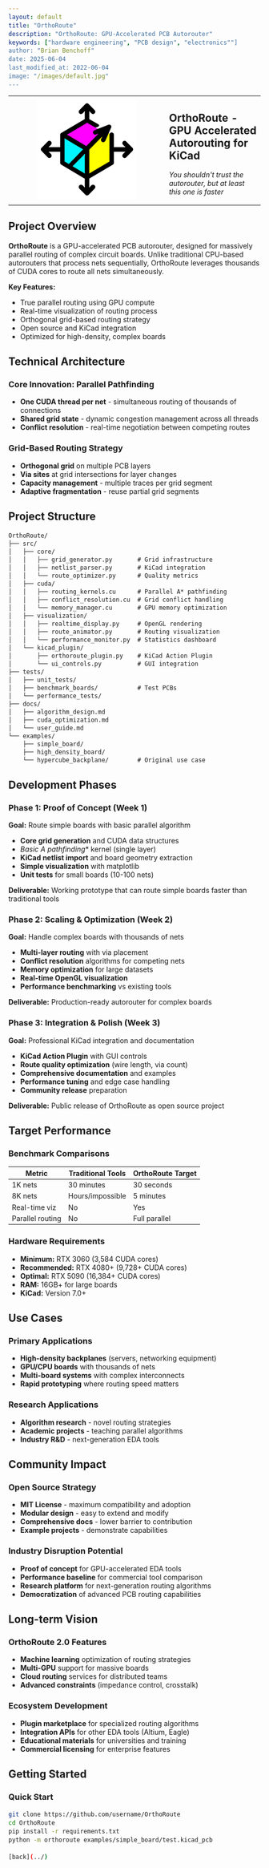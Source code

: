 ```yaml
---
layout: default
title: "OrthoRoute"
description: "OrthoRoute: GPU-Accelerated PCB Autorouter"
keywords: ["hardware engineering", "PCB design", "electronics""]
author: "Brian Benchoff"
date: 2025-06-04
last_modified_at: 2022-06-04
image: "/images/default.jpg"
---
```



<table width="100%">
  <tr>
    <td align="center" width="300">
      <img src="/images/icon200.png" alt="OrthoRoute Logo" width="200" />
    </td>
    <td align="left">
      <h2>OrthoRoute - GPU Accelerated Autorouting for KiCad</h2>
      <p><em>You shouldn't trust the autorouter, but at least this one is faster</em></p>
    </td>
  </tr>
</table>

## Project Overview

**OrthoRoute** is a GPU-accelerated PCB autorouter, designed for massively parallel routing of complex circuit boards. Unlike traditional CPU-based autorouters that process nets sequentially, OrthoRoute leverages thousands of CUDA cores to route all nets simultaneously.

**Key Features:**
- True parallel routing using GPU compute
- Real-time visualization of routing process
- Orthogonal grid-based routing strategy
- Open source and KiCad integration
- Optimized for high-density, complex boards

## Technical Architecture

### Core Innovation: Parallel Pathfinding
- **One CUDA thread per net** - simultaneous routing of thousands of connections
- **Shared grid state** - dynamic congestion management across all threads
- **Conflict resolution** - real-time negotiation between competing routes

### Grid-Based Routing Strategy
- **Orthogonal grid** on multiple PCB layers
- **Via sites** at grid intersections for layer changes
- **Capacity management** - multiple traces per grid segment
- **Adaptive fragmentation** - reuse partial grid segments

## Project Structure

```plaintext
OrthoRoute/
├── src/
│   ├── core/
│   │   ├── grid_generator.py       # Grid infrastructure
│   │   ├── netlist_parser.py       # KiCad integration
│   │   └── route_optimizer.py      # Quality metrics
│   ├── cuda/
│   │   ├── routing_kernels.cu      # Parallel A* pathfinding
│   │   ├── conflict_resolution.cu  # Grid conflict handling
│   │   └── memory_manager.cu       # GPU memory optimization
│   ├── visualization/
│   │   ├── realtime_display.py     # OpenGL rendering
│   │   ├── route_animator.py       # Routing visualization
│   │   └── performance_monitor.py  # Statistics dashboard
│   └── kicad_plugin/
│       ├── orthoroute_plugin.py    # KiCad Action Plugin
│       └── ui_controls.py          # GUI integration
├── tests/
│   ├── unit_tests/
│   ├── benchmark_boards/           # Test PCBs
│   └── performance_tests/
├── docs/
│   ├── algorithm_design.md
│   ├── cuda_optimization.md
│   └── user_guide.md
└── examples/
    ├── simple_board/
    ├── high_density_board/
    └── hypercube_backplane/        # Original use case
```

## Development Phases

### Phase 1: Proof of Concept (Week 1)
**Goal:** Route simple boards with basic parallel algorithm

- **Core grid generation** and CUDA data structures
- **Basic A* pathfinding** kernel (single layer)
- **KiCad netlist import** and board geometry extraction  
- **Simple visualization** with matplotlib
- **Unit tests** for small boards (10-100 nets)

**Deliverable:** Working prototype that can route simple boards faster than traditional tools

### Phase 2: Scaling & Optimization (Week 2)  
**Goal:** Handle complex boards with thousands of nets

- **Multi-layer routing** with via placement
- **Conflict resolution** algorithms for competing nets
- **Memory optimization** for large datasets
- **Real-time OpenGL visualization** 
- **Performance benchmarking** vs existing tools

**Deliverable:** Production-ready autorouter for complex boards

### Phase 3: Integration & Polish (Week 3)
**Goal:** Professional KiCad integration and documentation

- **KiCad Action Plugin** with GUI controls
- **Route quality optimization** (wire length, via count)
- **Comprehensive documentation** and examples
- **Performance tuning** and edge case handling
- **Community release** preparation

**Deliverable:** Public release of OrthoRoute as open source project

## Target Performance

### Benchmark Comparisons
| Metric | Traditional Tools | OrthoRoute Target |
|--------|------------------|-------------------|
| 1K nets | 30 minutes | 30 seconds |
| 8K nets | Hours/impossible | 5 minutes |
| Real-time viz | No | Yes |
| Parallel routing | No | Full parallel |

### Hardware Requirements
- **Minimum:** RTX 3060 (3,584 CUDA cores)
- **Recommended:** RTX 4080+ (9,728+ CUDA cores)  
- **Optimal:** RTX 5090 (16,384+ CUDA cores)
- **RAM:** 16GB+ for large boards
- **KiCad:** Version 7.0+

## Use Cases

### Primary Applications
- **High-density backplanes** (servers, networking equipment)
- **GPU/CPU boards** with thousands of nets
- **Multi-board systems** with complex interconnects
- **Rapid prototyping** where routing speed matters

### Research Applications  
- **Algorithm research** - novel routing strategies
- **Academic projects** - teaching parallel algorithms
- **Industry R&D** - next-generation EDA tools

## Community Impact

### Open Source Strategy
- **MIT License** - maximum compatibility and adoption
- **Modular design** - easy to extend and modify
- **Comprehensive docs** - lower barrier to contribution
- **Example projects** - demonstrate capabilities

### Industry Disruption Potential
- **Proof of concept** for GPU-accelerated EDA tools
- **Performance baseline** for commercial tool comparison  
- **Research platform** for next-generation routing algorithms
- **Democratization** of advanced PCB routing capabilities

## Long-term Vision

### OrthoRoute 2.0 Features
- **Machine learning** optimization of routing strategies
- **Multi-GPU** support for massive boards
- **Cloud routing** services for distributed teams
- **Advanced constraints** (impedance control, crosstalk)

### Ecosystem Development
- **Plugin marketplace** for specialized routing algorithms
- **Integration APIs** for other EDA tools (Altium, Eagle)
- **Educational materials** for universities and training
- **Commercial licensing** for enterprise features

## Getting Started

### Quick Start
```bash
git clone https://github.com/username/OrthoRoute
cd OrthoRoute
pip install -r requirements.txt
python -m orthoroute examples/simple_board/test.kicad_pcb

[back](../)
